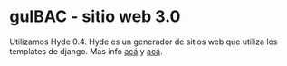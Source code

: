 # gulBAC - sitio web 3.0

Utilizamos Hyde 0.4. Hyde es un generador de sitios web que utiliza los templates de django.
Mas info [acá][1] y [acá][2].

[1]: http://www.ringce.com/products/hyde/hyde.html
[2]: http://www.ringce.com/blog/2009/introducing_hyde.html
